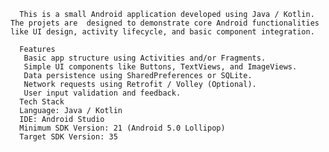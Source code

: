       This is a small Android application developed using Java / Kotlin. The projets are  designed to demonstrate core Android functionalities like UI design, activity lifecycle, and basic component integration.
      
      Features
       Basic app structure using Activities and/or Fragments.
       Simple UI components like Buttons, TextViews, and ImageViews.
       Data persistence using SharedPreferences or SQLite.
       Network requests using Retrofit / Volley (Optional).
       User input validation and feedback.
      Tech Stack
      Language: Java / Kotlin
      IDE: Android Studio
      Minimum SDK Version: 21 (Android 5.0 Lollipop)
      Target SDK Version: 35
